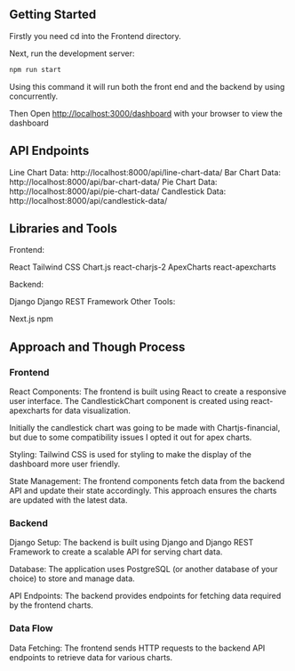 ## Getting Started
Firstly you need cd into the Frontend directory.

Next, run the development server:

```bash
npm run start
```
Using this command it will run both the front end and the backend by using concurrently. 

Then Open [http://localhost:3000/dashboard](http://localhost:3000/dashboard) with your browser to view the dashboard

## API Endpoints
Line Chart Data: http://localhost:8000/api/line-chart-data/
Bar Chart Data: http://localhost:8000/api/bar-chart-data/
Pie Chart Data: http://localhost:8000/api/pie-chart-data/
Candlestick Data: http://localhost:8000/api/candlestick-data/

## Libraries and Tools
Frontend:

React
Tailwind CSS
Chart.js
react-charjs-2
ApexCharts
react-apexcharts

Backend:

Django
Django REST Framework
Other Tools:

Next.js
npm

## Approach and Though Process

### Frontend
React Components: The frontend is built using React to create a responsive user interface. The CandlestickChart component is created using react-apexcharts for data visualization.

Initially the candlestick chart was going to be made with Chartjs-financial, but due to some compatibility issues I opted it out for apex charts. 

Styling: Tailwind CSS is used for styling to make the display of the dashboard more user friendly.

State Management: The frontend components fetch data from the backend API and update their state accordingly. This approach ensures the charts are updated with the latest data.

### Backend
Django Setup: The backend is built using Django and Django REST Framework to create a scalable API for serving chart data.

Database: The application uses PostgreSQL (or another database of your choice) to store and manage data.

API Endpoints: The backend provides endpoints for fetching data required by the frontend charts.

### Data Flow
Data Fetching: The frontend sends HTTP requests to the backend API endpoints to retrieve data for various charts.